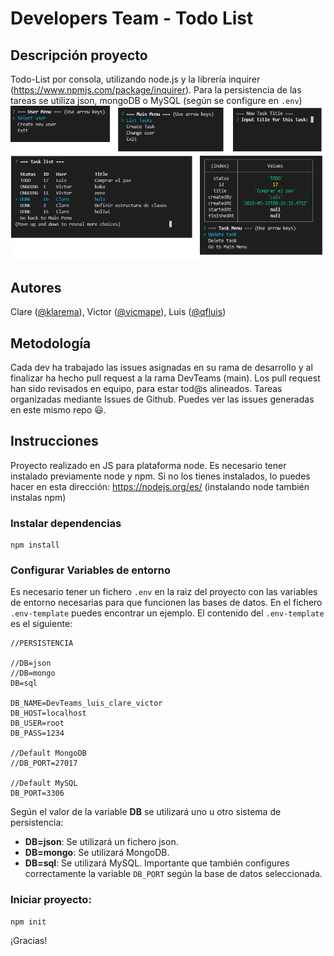 # Developers Team - Todo List

## Descripción proyecto
Todo-List por consola, utilizando node.js y la librería inquirer (https://www.npmjs.com/package/inquirer).
Para la persistencia de las tareas se utiliza json, mongoDB o MySQL (según se configure en `.env`)
![Image text](screens.png)

## Autores
Clare ([@klarema](https://github.com/klarema)), Victor ([@vicmape](https://github.com/vicmape)), Luis ([@qfluis](https://github.com/qfluis))

## Metodología
Cada dev ha trabajado las issues asignadas en su rama de desarrollo y al finalizar ha hecho pull request a la rama DevTeams (main). Los pull request han sido revisados en equipo, para estar tod@s alineados.
Tareas organizadas mediante Issues de Github.
Puedes ver las issues generadas en este mismo repo 😃.

## Instrucciones
Proyecto realizado en JS para plataforma node. Es necesario tener instalado previamente node y npm. Si no los tienes instalados, lo puedes hacer en esta dirección: https://nodejs.org/es/ (instalando node también instalas npm)

### Instalar dependencias
```
npm install
```
### Configurar Variables de entorno
Es necesario tener un fichero `.env` en la raiz del proyecto con las variables de entorno necesarias para que funcionen las bases de datos.
En el fichero `.env-template` puedes encontrar un ejemplo. El contenido del `.env-template` es el siguiente:
```
//PERSISTENCIA

//DB=json
//DB=mongo
DB=sql

DB_NAME=DevTeams_luis_clare_victor
DB_HOST=localhost
DB_USER=root
DB_PASS=1234

//Default MongoDB
//DB_PORT=27017

//Default MySQL
DB_PORT=3306
```
Según el valor de la variable <b>DB</b> se utilizará uno u otro sistema de persistencia:
- <b>DB=json</b>: Se utilizará un fichero json.
- <b>DB=mongo</b>: Se utilizará MongoDB.
- <b>DB=sql</b>: Se utilizará MySQL.
Importante que también configures correctamente la variable `DB_PORT` según la base de datos seleccionada.

### Iniciar proyecto:
```
npm init
```
¡Gracias!